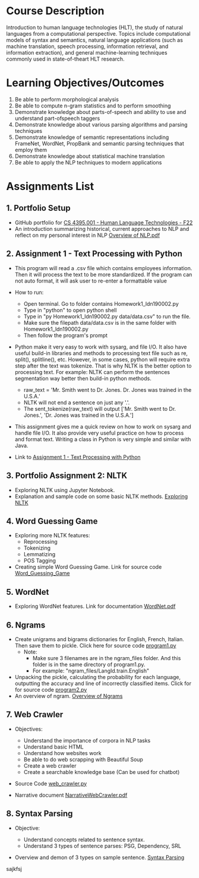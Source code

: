 # Course Description

Introduction to human language technologies (HLT), the study of natural languages from a computational perspective. Topics include computational models of syntax and semantics, natural language applications (such as machine translation, speech processing, information retrieval, and information extraction), and general machine-learning techniques commonly used in state-of-theart HLT research.

# Learning Objectives/Outcomes

1. Be able to perform morphological analysis
2. Be able to compute n-gram statistics and to perform smoothing
3. Demonstrate knowledge about parts-of-speech and ability to use and understand part-ofspeech
taggers
4. Demonstrate knowledge about various parsing algorithms and parsing techniques
5. Demonstrate knowledge of semantic representations including FrameNet, WordNet,
PropBank and semantic parsing techniques that employ them
6. Demonstrate knowledge about statistical machine translation
7. Be able to apply the NLP techniques to modern applications

# Assignments List

## 1. Portfolio Setup

-	GitHub portfolio for [CS 4395.001 - Human Language Technologies - F22](https://github.com/leonewtonz/CS-4395.001---Human-Language-Technologies---F22)
-	An introduction summarizing historical, current approaches to NLP and reflect on my personal interest in NLP [Overview of NLP.pdf](https://github.com/leonewtonz/CS-4395.001---Human-Language-Technologies---F22/blob/main/Assignments/Portfolio%20Setup/Overview%20of%20NLP_ldn190002.pdf)

## 2. Assignment 1 - Text Processing with Python
-	This program will read a .csv file which contains employees information. Then it will process the text to be more standardized. If the program can not auto format, it will ask user to re-enter a formattable value
-	How to run:
	- Open terminal. Go to folder contains Homework1_ldn190002.py
	- Type in "python" to open python shell
	- Type in "py Homework1_ldn190002.py data/data.csv" to run the file.
	- Make sure the filepath data/data.csv is in the same folder with Homework1_ldn190002.py
	- Then follow the program's prompt
-	Python make it very easy to work with sysarg, and file I/O. It also have useful build-in libraries and methods to processing text file such as re, split(), splitline(), etc. However, in some cases, python will require extra step after the text was tokenize. That is why NLTK is the better option to processing text. For example: NLTK can perform the sentences segmentation way better then build-in python methods.
	- raw_text = 'Mr. Smith went to Dr. Jones. Dr. Jones was trained in the U.S.A.'
	- NLTK will not end a sentence on just any '.'.
	- The sent_tokenize(raw_text) will output ['Mr. Smith went to Dr. Jones.', 'Dr. Jones was trained in the U.S.A.']
	
-	This assignment gives me a quick review on how to work on sysarg and handle file I/O. It also provide very useful practice on how to process and format text. Writing a class in Python is very simple and similar with Java.

-	Link to [Assignment 1 - Text Processing with Python](https://github.com/leonewtonz/CS-4395.001---Human-Language-Technologies---F22/tree/main/Assignments/Homework1)

## 3. Portfolio Assignment 2: NLTK
-	Exploring NLTK using Jupyter Notebook.
-	Explanation and sample code on some basic NLTK methods. [Exploring NLTK](https://github.com/leonewtonz/CS-4395.001---Human-Language-Technologies---F22/blob/main/Assignments/Portfolio%20Assignment%202%20NLTK/Homework2_ldn190002.pdf)


## 4. Word Guessing Game
-	Exploring more NLTK features:
	+	Reprocessing
	+	Tokenizing
	+	Lemmatizing
	+	POS Tagging
-	Creating simple Word Guessing Game. Link for source code [Word_Guessing_Game](https://github.com/leonewtonz/CS-4395.001---Human-Language-Technologies---F22/blob/main/Assignments/Word%20Guessing%20Game/Word_Guessing_Game.py)


## 5. WordNet
-	Exploring WordNet features. Link for documentation [WordNet.pdf](https://github.com/leonewtonz/CS-4395.001---Human-Language-Technologies---F22/blob/main/Assignments/WordNet/WordNet.pdf)

## 6. Ngrams
-	Create unigrams and bigrams dictionaries for English, French, Italian. Then save them to pickle. Click here for source code [program1.py](https://github.com/leonewtonz/CS-4395.001---Human-Language-Technologies---F22/blob/main/Assignments/N-gram/program1.py)
	+	Note: 
		*	Make sure 3 filenames are in the ngram_files folder. And this folder is in the same directory of program1.py.
    	*	For example: "ngram_files/LangId.train.English"
 -	Unpacking the pickle, calculating the probability for each language, outputting the accuracy and line of incorrectly classified items. Click for for source code [program2.py](https://github.com/leonewtonz/CS-4395.001---Human-Language-Technologies---F22/blob/main/Assignments/N-gram/program2.py)
-	An overview of ngram. [Overview of Ngrams](https://github.com/leonewtonz/CS-4395.001---Human-Language-Technologies---F22/blob/main/Assignments/N-gram/Overview%20of%20Ngrams.pdf)


## 7. Web Crawler

-	Objectives:
	+	Understand the importance of corpora in NLP tasks
	+	Understand basic HTML
	+	Understand how websites work
	+	Be able to do web scrapping with Beautiful Soup
	+	Create a web crawler
	+	Create a searchable knowledge base (Can be used for chatbot)

-	Source Code [web_crawler.py](https://github.com/leonewtonz/CS-4395.001---Human-Language-Technologies---F22/blob/main/Assignments/Web%20Crawler/web_crawler.py)

-	Narrative document [NarrativeWebCrawler.pdf](https://github.com/leonewtonz/CS-4395.001---Human-Language-Technologies---F22/blob/main/Assignments/Web%20Crawler/NarrativeWebCrawler.pdf)

## 8. Syntax Parsing

-	Objective:
	+	Understand concepts related to sentence syntax.
	+	Understand 3 types of sentence parses: PSG, Dependency, SRL
	
-	Overview and demon of 3 types on sample sentence. [Syntax Parsing](https://github.com/leonewtonz/CS-4395.001---Human-Language-Technologies---F22/blob/main/Assignments/Syntax%20Parsing/Syntax%20Parsing.pdf)


sajkfsj